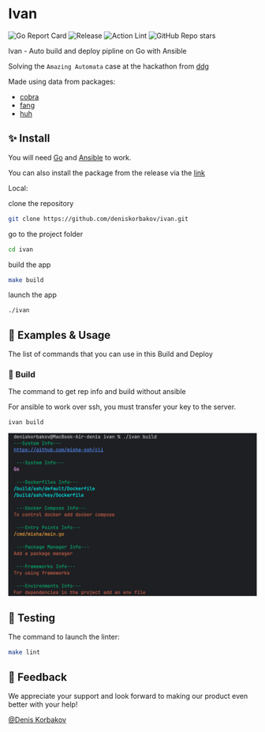 # Ivan

![Go Report Card](https://goreportcard.com/badge/github.com/deniskorbakov/ivan)
![Release](https://img.shields.io/github/release/deniskorbakov/ivan?status.svg)
![Action Lint](https://github.com/deniskorbakov/ivan/actions/workflows/lint.yml/badge.svg)
![GitHub Repo stars](https://img.shields.io/github/stars/deniskorbakov/ivan)

Ivan - Auto build and deploy pipline on Go with Ansible

Solving the ``Amazing Automata`` case at the hackathon from [ddg](https://hackathon2025.ddos-guard.net/)

Made using data from packages:

* [cobra](https://github.com/spf13/cobra)
* [fang](http://github.com/charmbracelet/fang)
* [huh](https://github.com/charmbracelet/huh)

## ✨ Install

You will need [Go](https://go.dev/doc/install) and [Ansible](https://docs.ansible.com/ansible/latest/installation_guide/intro_installation.html) to work.

You can also install the package from the release via the [link](https://github.com/deniskorbakov/ivan/releases)

Local:

clone the repository

```bash
git clone https://github.com/deniskorbakov/ivan.git
````

go to the project folder

```bash
cd ivan
````

build the app

```bash
make build
```

launch the app

```bash
./ivan
```

## 📖 Examples & Usage

The list of commands that you can use in this Build and Deploy 

### 🔌 Build

The command to get rep info and build without ansible

For ansible to work over ssh, you must transfer your key to the server.

```bash
ivan build
```

<img src=".assets/build.svg" width="650">

## 🧪 Testing

The command to launch the linter:

```bash
make lint
```

## 🤝 Feedback

We appreciate your support and look forward to making our product even better with your help!

[@Denis Korbakov](https://github.com/deniskorbakov)
